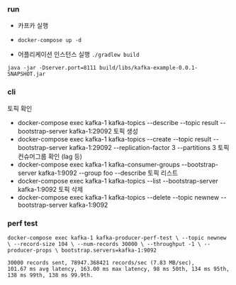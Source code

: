 
### run

* 카프카 실행
* `docker-compose up -d`

* 어플리케이션 인스턴스 실행
`./gradlew build`

`java -jar -Dserver.port=8111 build/libs/kafka-example-0.0.1-SNAPSHOT.jar`

### cli
토픽 확인
- docker-compose exec kafka-1 kafka-topics --describe --topic result --bootstrap-server kafka-1:29092
토픽 생성
- docker-compose exec kafka-1 kafka-topics --create --topic result --bootstrap-server kafka-1:29092 --replication-factor 3 --partitions 3
토픽 컨슈머그룹 확인 (lag 등)
- docker-compose exec kafka-1 kafka-consumer-groups --bootstrap-server kafka-1:9092 --group foo  --describe
토픽 리스트
- docker-compose exec kafka-1 kafka-topics --list --bootstrap-server kafka-1:9092
토픽 삭제
- docker-compose exec kafka-1 kafka-topics --delete --topic newnew --bootstrap-server kafka-1:9092


### perf test
`docker-compose exec kafka-1 kafka-producer-perf-test \
--topic newnew \
--record-size 104 \
--num-records 30000 \
--throughput -1 \
--producer-props \
bootstrap.servers=kafka-1:9092`


```
30000 records sent, 78947.368421 records/sec (7.83 MB/sec), 
101.67 ms avg latency, 163.00 ms max latency, 98 ms 50th, 134 ms 95th, 138 ms 99th, 138 ms 99.9th.

```
